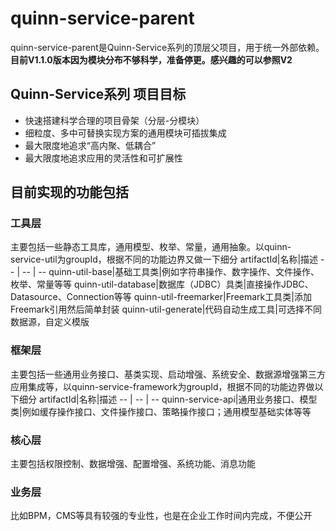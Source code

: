 # quinn-service-parent
quinn-service-parent是Quinn-Service系列的顶层父项目，用于统一外部依赖。  
**目前V1.1.0版本因为模块分布不够科学，准备停更。感兴趣的可以参照V2**  
  
## Quinn-Service系列 项目目标  
- 快速搭建科学合理的项目骨架（分层-分模块）
- 细粒度、多中可替换实现方案的通用模块可插拔集成
- 最大限度地追求“高内聚、低耦合”
- 最大限度地追求应用的灵活性和可扩展性

## 目前实现的功能包括
### 工具层
主要包括一些静态工具库，通用模型、枚举、常量，通用抽象。以quinn-service-util为groupId，根据不同的功能边界又做一下细分
artifactId|名称|描述
-- | -- | --
quinn-util-base|基础工具类|例如字符串操作、数字操作、文件操作、枚举、常量等等
quinn-util-database|数据库（JDBC）具类|直接操作JDBC、Datasource、Connection等等
quinn-util-freemarker|Freemark工具类|添加Freemark引用然后简单封装
quinn-util-generate|代码自动生成工具|可选择不同数据源，自定义模版

### 框架层
主要包括一些通用业务接口、基类实现、启动增强、系统安全、数据源增强第三方应用集成等，以quinn-service-framework为groupId，根据不同的功能边界做以下细分
artifactId|名称|描述
-- | -- | --
quinn-service-api|通用业务接口、模型类|例如缓存操作接口、文件操作接口、策略操作接口；通用模型基础实体等等

### 核心层
主要包括权限控制、数据增强、配置增强、系统功能、消息功能

### 业务层
比如BPM，CMS等具有较强的专业性，也是在企业工作时间内完成，不便公开
